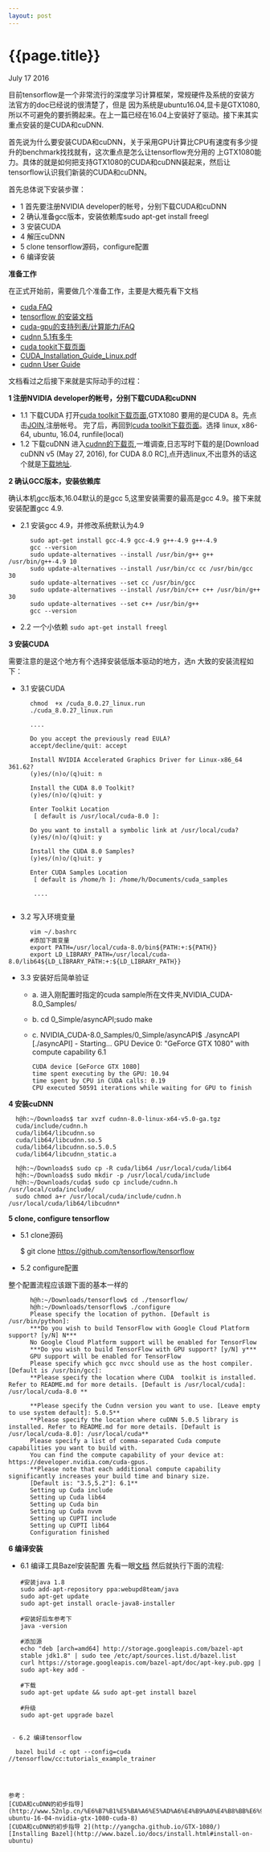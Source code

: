 ```yaml
---
layout: post
---
```


{{page.title}}
===================
<p class="meta">July 17 2016</p>


目前tensorflow是一个非常流行的深度学习计算框架，常规硬件及系统的安装方法官方的doc已经说的很清楚了，但是
因为系统是ubuntu16.04,显卡是GTX1080,所以不可避免的要折腾起来。在上一篇已经在16.04上安装好了驱动。接下来其实
重点安装的是CUDA和cuDNN.

首先说为什么要安装CUDA和cuDNN，关于采用GPU计算比CPU有速度有多少提升的benchmark找找就有，这次重点是怎么让tensorflow充分用的
上GTX1080能力。具体的就是如何把支持GTX1080的CUDA和cuDNN装起来，然后让tensorflow认识我们新装的CUDA和cuDNN。

首先总体说下安装步骤：  

  - 1 首先要注册NVIDIA developer的帐号，分别下载CUDA和cuDNN
  - 2 确认准备gcc版本，安装依赖库sudo apt-get install freegl
  - 3 安装CUDA
  - 4 解压cuDNN
  - 5 clone tensorflow源码，configure配置
  - 6 编译安装

**准备工作**

在正式开始前，需要做几个准备工作，主要是大概先看下文档
 - [cuda FAQ](https://developer.nvidia.com/cuda-faq)   
 - [tensorflow 的安装文档](https://www.tensorflow.org/versions/r0.9/get_started/os_setup.html#installation-for-linux)  
 - [cuda-gpu的支持列表/计算能力/FAQ](https://developer.nvidia.com/cuda-gpus)   
 - [cudnn 5.1有多牛](https://developer.nvidia.com/cudnn)    
 - [cuda tookit下载页面](https://developer.nvidia.com/cuda-toolkit)   
 - [CUDA_Installation_Guide_Linux.pdf](http://developer.download.nvidia.com/compute/cuda/8.0/secure/rc1/docs/sidebar/CUDA_Installation_Guide_Linux.pdf?autho=1468747667_a33c2c5aad6add7797d818e74a4e359d&file=CUDA_Installation_Guide_Linux.pdf)   
 - [cudnn User Guide](http://developer.download.nvidia.com/compute/machine-learning/cudnn/secure/v5/prod/cudnn_library.pdf?autho=1468748018_294acb251230eed82708c40f593fb6ef&file=cudnn_library.pdf)

文档看过之后接下来就是实际动手的过程：

**1 注册NVIDIA developer的帐号，分别下载CUDA和cuDNN**

 - 1.1 下载CUDA
    打开[cuda toolkit下载页面](https://developer.nvidia.com/cuda-toolkit),GTX1080 要用的是CUDA 8。先点击[JOIN](https://developer.nvidia.com/cuda-registered-developer-program),注册帐号。
    完了后，再回到[cuda toolkit下载页面](https://developer.nvidia.com/cuda-toolkit)。选择
    linux, x86-64, ubuntu, 16.04, runfile(local) 
 - 1.2 下载cuDNN
    进入[cudnn的下载页](https://developer.nvidia.com/cudnn),一堆调查,日志写时下载的是[Download cuDNN v5 (May 27, 2016), for CUDA 8.0 RC],点开选linux,不出意外的话这个就是[下载地址](http://developer.download.nvidia.com/compute/machine-learning/cudnn/secure/v5/prod/cudnn-8.0-linux-x64-v5.0-ga.tgz?autho=1468748153_fac10e6ed27d13c762cf9c62132fbd29&file=cudnn-8.0-linux-x64-v5.0-ga.tgz).

**2 确认GCC版本，安装依赖库**

确认本机gcc版本,16.04默认的是gcc 5,这里安装需要的最高是gcc 4.9。接下来就安装配置gcc 4.9.

  - 2.1 安装gcc 4.9，并修改系统默认为4.9

```
      sudo apt-get install gcc-4.9 gcc-4.9 g++-4.9 g++-4.9
      gcc --version
      sudo update-alternatives --install /usr/bin/g++ g++ /usr/bin/g++-4.9 10
      sudo update-alternatives --install /usr/bin/cc cc /usr/bin/gcc 30
      sudo update-alternatives --set cc /usr/bin/gcc
      sudo update-alternatives --install /usr/bin/c++ c++ /usr/bin/g++ 30
      sudo update-alternatives --set c++ /usr/bin/g++
      gcc --version
```

   - 2.2 一个小依赖
    ```sudo apt-get install freegl```

**3 安装CUDA**
  
需要注意的是这个地方有个选择安装低版本驱动的地方，选n
大致的安装流程如下：
  
  - 3.1 安装CUDA

```
      chmod  +x /cuda_8.0.27_linux.run
      ./cuda_8.0.27_linux.run

      ....
      
      Do you accept the previously read EULA?
      accept/decline/quit: accept
      
      Install NVIDIA Accelerated Graphics Driver for Linux-x86_64 361.62?
      (y)es/(n)o/(q)uit: n
      
      Install the CUDA 8.0 Toolkit?
      (y)es/(n)o/(q)uit: y
      
      Enter Toolkit Location
       [ default is /usr/local/cuda-8.0 ]: 
      
      Do you want to install a symbolic link at /usr/local/cuda?
      (y)es/(n)o/(q)uit: y
      
      Install the CUDA 8.0 Samples?
      (y)es/(n)o/(q)uit: y
          
      Enter CUDA Samples Location
       [ default is /home/h ]: /home/h/Documents/cuda_samples
       
       ....
   
```

  - 3.2 写入环境变量

```
      vim ~/.bashrc
      #添加下面变量
      export PATH=/usr/local/cuda-8.0/bin${PATH:+:${PATH}}
      export LD_LIBRARY_PATH=/usr/local/cuda-8.0/lib64${LD_LIBRARY_PATH:+:${LD_LIBRARY_PATH}}
```
 
 - 3.3 安装好后简单验证
 
    - a. 进入刚配置时指定的cuda sample所在文件夹,NVIDIA_CUDA-8.0_Samples/
    - b. cd 0_Simple/asyncAPI;sudo make
    - c. NVIDIA_CUDA-8.0_Samples/0_Simple/asyncAPI$ ./asyncAPI
          [./asyncAPI] - Starting...
          GPU Device 0: "GeForce GTX 1080" with compute capability 6.1
          
          CUDA device [GeForce GTX 1080]
          time spent executing by the GPU: 10.94
          time spent by CPU in CUDA calls: 0.19
          CPU executed 50591 iterations while waiting for GPU to finish

**4 安装cuDNN**

```
  h@h:~/Downloads$ tar xvzf cudnn-8.0-linux-x64-v5.0-ga.tgz 
  cuda/include/cudnn.h
  cuda/lib64/libcudnn.so
  cuda/lib64/libcudnn.so.5
  cuda/lib64/libcudnn.so.5.0.5
  cuda/lib64/libcudnn_static.a
  
  h@h:~/Downloads$ sudo cp -R cuda/lib64 /usr/local/cuda/lib64
  h@h:~/Downloads$ sudo mkdir -p /usr/local/cuda/include
  h@h:~/Downloads/cuda$ sudo cp include/cudnn.h /usr/local/cuda/include/
  sudo chmod a+r /usr/local/cuda/include/cudnn.h /usr/local/cuda/lib64/libcudnn*

```

**5 clone, configure tensorflow**

  - 5.1 clone源码

      $ git clone https://github.com/tensorflow/tensorflow
  
  - 5.2 configure配置
  
  整个配置流程应该跟下面的基本一样的

```
      h@h:~/Downloads/tensorflow$ cd ./tensorflow/
      h@h:~/Downloads/tensorflow$ ./configure
      Please specify the location of python. [Default is /usr/bin/python]: 
      ***Do you wish to build TensorFlow with Google Cloud Platform support? [y/N] N***
      No Google Cloud Platform support will be enabled for TensorFlow
      ***Do you wish to build TensorFlow with GPU support? [y/N] y***
      GPU support will be enabled for TensorFlow
      Please specify which gcc nvcc should use as the host compiler. [Default is /usr/bin/gcc]: 
      **Please specify the location where CUDA  toolkit is installed. Refer to README.md for more details. [Default is /usr/local/cuda]: /usr/local/cuda-8.0 **
      
      **Please specify the Cudnn version you want to use. [Leave empty to use system default]: 5.0.5**
      **Please specify the location where cuDNN 5.0.5 library is installed. Refer to README.md for more details. [Default is /usr/local/cuda-8.0]: /usr/local/cuda**
      Please specify a list of comma-separated Cuda compute capabilities you want to build with.
      You can find the compute capability of your device at: https://developer.nvidia.com/cuda-gpus.
      **Please note that each additional compute capability significantly increases your build time and binary size.
      [Default is: "3.5,5.2"]: 6.1**
      Setting up Cuda include
      Setting up Cuda lib64
      Setting up Cuda bin
      Setting up Cuda nvvm
      Setting up CUPTI include
      Setting up CUPTI lib64
      Configuration finished
```

**6 编译安装**

 - 6.1 编译工具Bazel安装配置
  先看一眼[文档](http://www.bazel.io/docs/install.html#install-on-ubuntu)
  然后就执行下面的流程:

      ```
      #安装java 1.8
      sudo add-apt-repository ppa:webupd8team/java
      sudo apt-get update
      sudo apt-get install oracle-java8-installer
      
      #安装好后车参考下
      java -version
      
      #添加源
      echo "deb [arch=amd64] http://storage.googleapis.com/bazel-apt stable jdk1.8" | sudo tee /etc/apt/sources.list.d/bazel.list
      curl https://storage.googleapis.com/bazel-apt/doc/apt-key.pub.gpg | sudo apt-key add -
      
      #下载
      sudo apt-get update && sudo apt-get install bazel
      
      #升级
      sudo apt-get upgrade bazel
```

 - 6.2 编译tensorflow

```
      bazel build -c opt --config=cuda //tensorflow/cc:tutorials_example_trainer
```



参考：   
[CUDA和cuDNN的初步指导](http://www.52nlp.cn/%E6%B7%B1%E5%BA%A6%E5%AD%A6%E4%B9%A0%E4%B8%BB%E6%9C%BA%E7%8E%AF%E5%A2%83%E9%85%8D%E7%BD%AE-ubuntu-16-04-nvidia-gtx-1080-cuda-8)  
[CUDA和cuDNN的初步指导 2](http://yangcha.github.io/GTX-1080/)
[Installing Bazel](http://www.bazel.io/docs/install.html#install-on-ubuntu)
